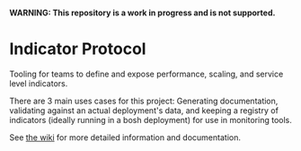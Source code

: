 #### **WARNING**: This repository is a work in progress and is not supported.

# Indicator Protocol

Tooling for teams to define and expose performance, scaling, and service level indicators.

There are 3 main uses cases for this project: Generating documentation, validating against an actual deployment's data, 
and keeping a registry of indicators (ideally running in a bosh deployment) for use in monitoring tools.

See [the wiki](https://github.com/cloudfoundry-incubator/indicators/wiki/Home) for more detailed information and documentation.
